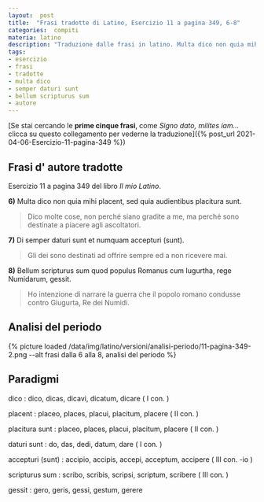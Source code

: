 ```yaml
---
layout:  post
title:  "Frasi tradotte di Latino, Esercizio 11 a pagina 349, 6-8"
categories:  compiti
materia: latino
description: "Traduzione dalle frasi in latino. Multa dico non quia mihi placent. Di semper daturi sunt. Bellum scripturus sum quod."
tags:
- esercizio
- frasi
- tradotte
- multa dico
- semper daturi sunt
- bellum scripturus sum
- autore
---
```


[Se stai cercando le **prime cinque frasi**, come _Signo dato, milites iam..._ clicca su questo collegamento per vederne la traduzione]({% post_url 2021-04-06-Esercizio-11-pagina-349 %})

## Frasi d' autore tradotte

Esercizio 11 a pagina 349 del libro _Il mio Latino_.

**6)** Multa dico non quia mihi placent, sed quia audientibus placitura sunt.

> Dico molte cose, non perché siano gradite a me, ma perché sono destinate a piacere agli ascoltatori.

**7)** Di semper daturi sunt et numquam accepturi (sunt).

> Gli dei sono destinati ad offrire sempre ed a non ricevere mai. 

**8)** Bellum scripturus sum quod populus Romanus cum Iugurtha, rege Numidarum, gessit.

> Ho intenzione di narrare la guerra che il popolo romano condusse contro Giugurta, Re dei Numidi.


## Analisi del periodo

{% picture loaded /data/img/latino/versioni/analisi-periodo/11-pagina-349-2.png --alt frasi dalla 6 alla 8, analisi del periodo %}



## Paradigmi

dico
: dico, dicas, dicavi, dicatum, dicare ( I con. )

placent
: placeo, places, placui, placitum, placere   ( II con. )

placitura sunt
: placeo, places, placui, placitum, placere   ( II con. )

daturi sunt
: do, das, dedi, datum, dare ( I con. ) 

accepturi (sunt)
: accipio, accipis, accepi, acceptum, accipere ( III con. -io )

scripturus sum
: scribo, scribis, scripsi, scriptum, scribere ( III con. )

gessit
: gero, geris, gessi, gestum, gerere 
